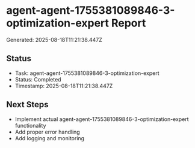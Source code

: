 # agent-agent-1755381089846-3-optimization-expert Report

Generated: 2025-08-18T11:21:38.447Z

## Status
- Task: agent-agent-1755381089846-3-optimization-expert
- Status: Completed
- Timestamp: 2025-08-18T11:21:38.447Z

## Next Steps
- Implement actual agent-agent-1755381089846-3-optimization-expert functionality
- Add proper error handling
- Add logging and monitoring
